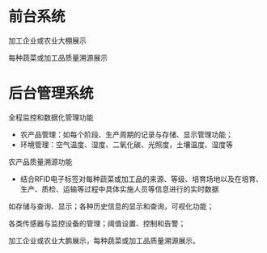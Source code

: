# 前台系统

加工企业或农业大棚展示

每种蔬菜或加工品质量溯源展示

# 后台管理系统

全程监控和数据化管理功能

- 农产品管理：如每个阶段、生产周期的记录与存储、显示管理功能； 
- 环境管理：空气温度、湿度、二氧化碳、光照度，土壤温度、湿度等

农产品质量溯源功能

- 结合RFID电子标签对每种蔬菜或加工品的来源、等级、培育场地以及在培育、生产、质检、运输等过程中具体实施人员等信息进行的实时数据

如存储与查询、显示；各种历史信息的显示和查询，可视化功能；

各类传感器与监控设备的管理；阈值设置、控制和告警；

加工企业或农业大鹏展示，每种蔬菜或加工品质量溯源展示。
